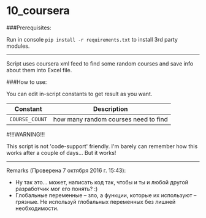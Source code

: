 # 10_coursera

###Prerequisites:

Run in console `pip install -r requirements.txt` to install 3rd party modules.

---

Script uses coursera xml feed to find some random courses and save info about them into Excel file.

###How to use:

You can edit in-script constants to get result as you want.

| Constant | Description |
| --- | --- |
| `COURSE_COUNT` | how many random courses need to find |

#!!!WARNING!!!

This script is not 'code-support' friendly. I'm barely can remember how this works after a couple of days... But it works!

---

Remarks (Проверена 7 октября 2016 г. 15:43):
- Ну так это... может, написать код так, чтобы и ты и любой другой разработчик мог его понять? :)
- Глобальные переменные – зло, а функции, которые их используют – грязные. Не используй глобальных переменных без лишней необходимости.
